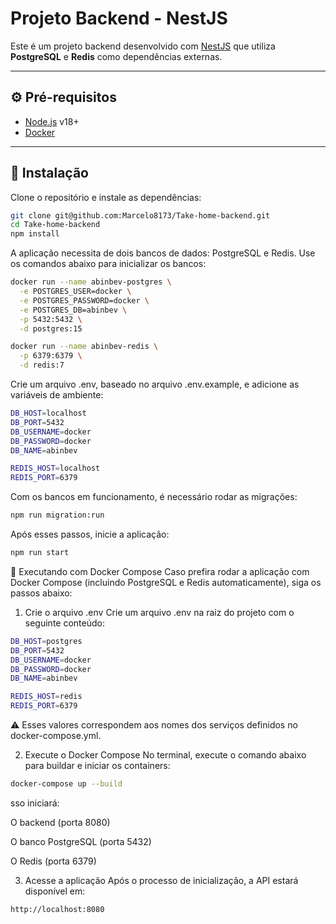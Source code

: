 # Projeto Backend - NestJS

Este é um projeto backend desenvolvido com [NestJS](https://nestjs.com/) que utiliza **PostgreSQL** e **Redis** como dependências externas.

---

## ⚙️ Pré-requisitos

- [Node.js](https://nodejs.org/) v18+
- [Docker](https://www.docker.com/)
---

## 🚀 Instalação

Clone o repositório e instale as dependências:

```bash
git clone git@github.com:Marcelo8173/Take-home-backend.git
cd Take-home-backend
npm install
```
A aplicação necessita de dois bancos de dados: PostgreSQL e Redis.
Use os comandos abaixo para inicializar os bancos:
```bash
docker run --name abinbev-postgres \
  -e POSTGRES_USER=docker \
  -e POSTGRES_PASSWORD=docker \
  -e POSTGRES_DB=abinbev \
  -p 5432:5432 \
  -d postgres:15

docker run --name abinbev-redis \
  -p 6379:6379 \
  -d redis:7
```
Crie um arquivo .env, baseado no arquivo .env.example, e adicione as variáveis de ambiente:
```bash
DB_HOST=localhost
DB_PORT=5432
DB_USERNAME=docker
DB_PASSWORD=docker
DB_NAME=abinbev

REDIS_HOST=localhost
REDIS_PORT=6379
```
Com os bancos em funcionamento, é necessário rodar as migrações:
 ```bash
 npm run migration:run
```

Após esses passos, inicie a aplicação:
 ```bash
npm run start
```

🐳 Executando com Docker Compose
Caso prefira rodar a aplicação com Docker Compose (incluindo PostgreSQL e Redis automaticamente), siga os passos abaixo:

1. Crie o arquivo .env
Crie um arquivo .env na raiz do projeto com o seguinte conteúdo:
 ```bash
DB_HOST=postgres
DB_PORT=5432
DB_USERNAME=docker
DB_PASSWORD=docker
DB_NAME=abinbev

REDIS_HOST=redis
REDIS_PORT=6379
```
⚠️ Esses valores correspondem aos nomes dos serviços definidos no docker-compose.yml.

2. Execute o Docker Compose
No terminal, execute o comando abaixo para buildar e iniciar os containers:
 ```bash
docker-compose up --build
```
sso iniciará:

O backend (porta 8080)

O banco PostgreSQL (porta 5432)

O Redis (porta 6379)

3. Acesse a aplicação
Após o processo de inicialização, a API estará disponível em:
 ```bash
http://localhost:8080
```
